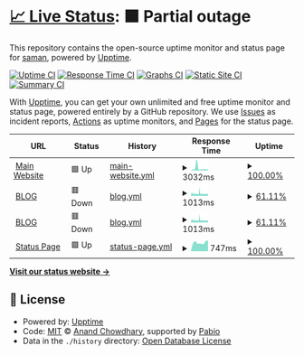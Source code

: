 # [📈 Live Status](https://upptime.samankhalife.ir): <!--live status--> **🟧 Partial outage**

This repository contains the open-source uptime monitor and status page for [saman](samankhalife.ir), powered by [Upptime](https://github.com/upptime/upptime).

[![Uptime CI](https://github.com/samankhalife/upptime/workflows/Uptime%20CI/badge.svg)](https://github.com/samankhalife/upptime/actions?query=workflow%3A%22Uptime+CI%22)
[![Response Time CI](https://github.com/samankhalife/upptime/workflows/Response%20Time%20CI/badge.svg)](https://github.com/samankhalife/upptime/actions?query=workflow%3A%22Response+Time+CI%22)
[![Graphs CI](https://github.com/samankhalife/upptime/workflows/Graphs%20CI/badge.svg)](https://github.com/samankhalife/upptime/actions?query=workflow%3A%22Graphs+CI%22)
[![Static Site CI](https://github.com/samankhalife/upptime/workflows/Static%20Site%20CI/badge.svg)](https://github.com/samankhalife/upptime/actions?query=workflow%3A%22Static+Site+CI%22)
[![Summary CI](https://github.com/samankhalife/upptime/workflows/Summary%20CI/badge.svg)](https://github.com/samankhalife/upptime/actions?query=workflow%3A%22Summary+CI%22)

With [Upptime](https://upptime.js.org), you can get your own unlimited and free uptime monitor and status page, powered entirely by a GitHub repository. We use [Issues](https://github.com/samankhalife/upptime/issues) as incident reports, [Actions](https://github.com/samankhalife/upptime/actions) as uptime monitors, and [Pages](https://upptime.samankhalife.ir) for the status page.

<!--start: status pages-->
<!-- This summary is generated by Upptime (https://github.com/upptime/upptime) -->
<!-- Do not edit this manually, your changes will be overwritten -->
<!-- prettier-ignore -->
| URL | Status | History | Response Time | Uptime |
| --- | ------ | ------- | ------------- | ------ |
| <img alt="" src="https://icons.duckduckgo.com/ip3/samankhalife.ir.ico" height="13"> [Main Website](https://samankhalife.ir) | 🟩 Up | [main-website.yml](https://github.com/samankhalife/upptime/commits/HEAD/history/main-website.yml) | <details><summary><img alt="Response time graph" src="./graphs/main-website/response-time-week.png" height="20"> 3032ms</summary><br><a href="https://upptime.samankhalife.ir/history/main-website"><img alt="Response time 3328" src="https://img.shields.io/endpoint?url=https%3A%2F%2Fraw.githubusercontent.com%2Fsamankhalife%2Fupptime%2FHEAD%2Fapi%2Fmain-website%2Fresponse-time.json"></a><br><a href="https://upptime.samankhalife.ir/history/main-website"><img alt="24-hour response time 1472" src="https://img.shields.io/endpoint?url=https%3A%2F%2Fraw.githubusercontent.com%2Fsamankhalife%2Fupptime%2FHEAD%2Fapi%2Fmain-website%2Fresponse-time-day.json"></a><br><a href="https://upptime.samankhalife.ir/history/main-website"><img alt="7-day response time 3032" src="https://img.shields.io/endpoint?url=https%3A%2F%2Fraw.githubusercontent.com%2Fsamankhalife%2Fupptime%2FHEAD%2Fapi%2Fmain-website%2Fresponse-time-week.json"></a><br><a href="https://upptime.samankhalife.ir/history/main-website"><img alt="30-day response time 2186" src="https://img.shields.io/endpoint?url=https%3A%2F%2Fraw.githubusercontent.com%2Fsamankhalife%2Fupptime%2FHEAD%2Fapi%2Fmain-website%2Fresponse-time-month.json"></a><br><a href="https://upptime.samankhalife.ir/history/main-website"><img alt="1-year response time 3328" src="https://img.shields.io/endpoint?url=https%3A%2F%2Fraw.githubusercontent.com%2Fsamankhalife%2Fupptime%2FHEAD%2Fapi%2Fmain-website%2Fresponse-time-year.json"></a></details> | <details><summary><a href="https://upptime.samankhalife.ir/history/main-website">100.00%</a></summary><a href="https://upptime.samankhalife.ir/history/main-website"><img alt="All-time uptime 96.38%" src="https://img.shields.io/endpoint?url=https%3A%2F%2Fraw.githubusercontent.com%2Fsamankhalife%2Fupptime%2FHEAD%2Fapi%2Fmain-website%2Fuptime.json"></a><br><a href="https://upptime.samankhalife.ir/history/main-website"><img alt="24-hour uptime 100.00%" src="https://img.shields.io/endpoint?url=https%3A%2F%2Fraw.githubusercontent.com%2Fsamankhalife%2Fupptime%2FHEAD%2Fapi%2Fmain-website%2Fuptime-day.json"></a><br><a href="https://upptime.samankhalife.ir/history/main-website"><img alt="7-day uptime 100.00%" src="https://img.shields.io/endpoint?url=https%3A%2F%2Fraw.githubusercontent.com%2Fsamankhalife%2Fupptime%2FHEAD%2Fapi%2Fmain-website%2Fuptime-week.json"></a><br><a href="https://upptime.samankhalife.ir/history/main-website"><img alt="30-day uptime 99.93%" src="https://img.shields.io/endpoint?url=https%3A%2F%2Fraw.githubusercontent.com%2Fsamankhalife%2Fupptime%2FHEAD%2Fapi%2Fmain-website%2Fuptime-month.json"></a><br><a href="https://upptime.samankhalife.ir/history/main-website"><img alt="1-year uptime 96.38%" src="https://img.shields.io/endpoint?url=https%3A%2F%2Fraw.githubusercontent.com%2Fsamankhalife%2Fupptime%2FHEAD%2Fapi%2Fmain-website%2Fuptime-year.json"></a></details>
| <img alt="" src="https://icons.duckduckgo.com/ip3/blog.samankhalife.ir.ico" height="13"> [BLOG](https://blog.samankhalife.ir) | 🟥 Down | [blog.yml](https://github.com/samankhalife/upptime/commits/HEAD/history/blog.yml) | <details><summary><img alt="Response time graph" src="./graphs/blog/response-time-week.png" height="20"> 1013ms</summary><br><a href="https://upptime.samankhalife.ir/history/blog"><img alt="Response time 2243" src="https://img.shields.io/endpoint?url=https%3A%2F%2Fraw.githubusercontent.com%2Fsamankhalife%2Fupptime%2FHEAD%2Fapi%2Fblog%2Fresponse-time.json"></a><br><a href="https://upptime.samankhalife.ir/history/blog"><img alt="24-hour response time 968" src="https://img.shields.io/endpoint?url=https%3A%2F%2Fraw.githubusercontent.com%2Fsamankhalife%2Fupptime%2FHEAD%2Fapi%2Fblog%2Fresponse-time-day.json"></a><br><a href="https://upptime.samankhalife.ir/history/blog"><img alt="7-day response time 1013" src="https://img.shields.io/endpoint?url=https%3A%2F%2Fraw.githubusercontent.com%2Fsamankhalife%2Fupptime%2FHEAD%2Fapi%2Fblog%2Fresponse-time-week.json"></a><br><a href="https://upptime.samankhalife.ir/history/blog"><img alt="30-day response time 1530" src="https://img.shields.io/endpoint?url=https%3A%2F%2Fraw.githubusercontent.com%2Fsamankhalife%2Fupptime%2FHEAD%2Fapi%2Fblog%2Fresponse-time-month.json"></a><br><a href="https://upptime.samankhalife.ir/history/blog"><img alt="1-year response time 2243" src="https://img.shields.io/endpoint?url=https%3A%2F%2Fraw.githubusercontent.com%2Fsamankhalife%2Fupptime%2FHEAD%2Fapi%2Fblog%2Fresponse-time-year.json"></a></details> | <details><summary><a href="https://upptime.samankhalife.ir/history/blog">61.11%</a></summary><a href="https://upptime.samankhalife.ir/history/blog"><img alt="All-time uptime 91.69%" src="https://img.shields.io/endpoint?url=https%3A%2F%2Fraw.githubusercontent.com%2Fsamankhalife%2Fupptime%2FHEAD%2Fapi%2Fblog%2Fuptime.json"></a><br><a href="https://upptime.samankhalife.ir/history/blog"><img alt="24-hour uptime 47.28%" src="https://img.shields.io/endpoint?url=https%3A%2F%2Fraw.githubusercontent.com%2Fsamankhalife%2Fupptime%2FHEAD%2Fapi%2Fblog%2Fuptime-day.json"></a><br><a href="https://upptime.samankhalife.ir/history/blog"><img alt="7-day uptime 61.11%" src="https://img.shields.io/endpoint?url=https%3A%2F%2Fraw.githubusercontent.com%2Fsamankhalife%2Fupptime%2FHEAD%2Fapi%2Fblog%2Fuptime-week.json"></a><br><a href="https://upptime.samankhalife.ir/history/blog"><img alt="30-day uptime 87.93%" src="https://img.shields.io/endpoint?url=https%3A%2F%2Fraw.githubusercontent.com%2Fsamankhalife%2Fupptime%2FHEAD%2Fapi%2Fblog%2Fuptime-month.json"></a><br><a href="https://upptime.samankhalife.ir/history/blog"><img alt="1-year uptime 91.69%" src="https://img.shields.io/endpoint?url=https%3A%2F%2Fraw.githubusercontent.com%2Fsamankhalife%2Fupptime%2FHEAD%2Fapi%2Fblog%2Fuptime-year.json"></a></details>
| <img alt="" src="https://icons.duckduckgo.com/ip3/ixpp.ir.ico" height="13"> [BLOG](https://ixpp.ir) | 🟥 Down | [blog.yml](https://github.com/samankhalife/upptime/commits/HEAD/history/blog.yml) | <details><summary><img alt="Response time graph" src="./graphs/blog/response-time-week.png" height="20"> 1013ms</summary><br><a href="https://upptime.samankhalife.ir/history/blog"><img alt="Response time 2243" src="https://img.shields.io/endpoint?url=https%3A%2F%2Fraw.githubusercontent.com%2Fsamankhalife%2Fupptime%2FHEAD%2Fapi%2Fblog%2Fresponse-time.json"></a><br><a href="https://upptime.samankhalife.ir/history/blog"><img alt="24-hour response time 968" src="https://img.shields.io/endpoint?url=https%3A%2F%2Fraw.githubusercontent.com%2Fsamankhalife%2Fupptime%2FHEAD%2Fapi%2Fblog%2Fresponse-time-day.json"></a><br><a href="https://upptime.samankhalife.ir/history/blog"><img alt="7-day response time 1013" src="https://img.shields.io/endpoint?url=https%3A%2F%2Fraw.githubusercontent.com%2Fsamankhalife%2Fupptime%2FHEAD%2Fapi%2Fblog%2Fresponse-time-week.json"></a><br><a href="https://upptime.samankhalife.ir/history/blog"><img alt="30-day response time 1530" src="https://img.shields.io/endpoint?url=https%3A%2F%2Fraw.githubusercontent.com%2Fsamankhalife%2Fupptime%2FHEAD%2Fapi%2Fblog%2Fresponse-time-month.json"></a><br><a href="https://upptime.samankhalife.ir/history/blog"><img alt="1-year response time 2243" src="https://img.shields.io/endpoint?url=https%3A%2F%2Fraw.githubusercontent.com%2Fsamankhalife%2Fupptime%2FHEAD%2Fapi%2Fblog%2Fresponse-time-year.json"></a></details> | <details><summary><a href="https://upptime.samankhalife.ir/history/blog">61.11%</a></summary><a href="https://upptime.samankhalife.ir/history/blog"><img alt="All-time uptime 91.69%" src="https://img.shields.io/endpoint?url=https%3A%2F%2Fraw.githubusercontent.com%2Fsamankhalife%2Fupptime%2FHEAD%2Fapi%2Fblog%2Fuptime.json"></a><br><a href="https://upptime.samankhalife.ir/history/blog"><img alt="24-hour uptime 47.28%" src="https://img.shields.io/endpoint?url=https%3A%2F%2Fraw.githubusercontent.com%2Fsamankhalife%2Fupptime%2FHEAD%2Fapi%2Fblog%2Fuptime-day.json"></a><br><a href="https://upptime.samankhalife.ir/history/blog"><img alt="7-day uptime 61.11%" src="https://img.shields.io/endpoint?url=https%3A%2F%2Fraw.githubusercontent.com%2Fsamankhalife%2Fupptime%2FHEAD%2Fapi%2Fblog%2Fuptime-week.json"></a><br><a href="https://upptime.samankhalife.ir/history/blog"><img alt="30-day uptime 87.93%" src="https://img.shields.io/endpoint?url=https%3A%2F%2Fraw.githubusercontent.com%2Fsamankhalife%2Fupptime%2FHEAD%2Fapi%2Fblog%2Fuptime-month.json"></a><br><a href="https://upptime.samankhalife.ir/history/blog"><img alt="1-year uptime 91.69%" src="https://img.shields.io/endpoint?url=https%3A%2F%2Fraw.githubusercontent.com%2Fsamankhalife%2Fupptime%2FHEAD%2Fapi%2Fblog%2Fuptime-year.json"></a></details>
| <img alt="" src="https://icons.duckduckgo.com/ip3/upptime.samankhalife.ir.ico" height="13"> [Status Page](https://upptime.samankhalife.ir) | 🟩 Up | [status-page.yml](https://github.com/samankhalife/upptime/commits/HEAD/history/status-page.yml) | <details><summary><img alt="Response time graph" src="./graphs/status-page/response-time-week.png" height="20"> 747ms</summary><br><a href="https://upptime.samankhalife.ir/history/status-page"><img alt="Response time 1141" src="https://img.shields.io/endpoint?url=https%3A%2F%2Fraw.githubusercontent.com%2Fsamankhalife%2Fupptime%2FHEAD%2Fapi%2Fstatus-page%2Fresponse-time.json"></a><br><a href="https://upptime.samankhalife.ir/history/status-page"><img alt="24-hour response time 931" src="https://img.shields.io/endpoint?url=https%3A%2F%2Fraw.githubusercontent.com%2Fsamankhalife%2Fupptime%2FHEAD%2Fapi%2Fstatus-page%2Fresponse-time-day.json"></a><br><a href="https://upptime.samankhalife.ir/history/status-page"><img alt="7-day response time 747" src="https://img.shields.io/endpoint?url=https%3A%2F%2Fraw.githubusercontent.com%2Fsamankhalife%2Fupptime%2FHEAD%2Fapi%2Fstatus-page%2Fresponse-time-week.json"></a><br><a href="https://upptime.samankhalife.ir/history/status-page"><img alt="30-day response time 694" src="https://img.shields.io/endpoint?url=https%3A%2F%2Fraw.githubusercontent.com%2Fsamankhalife%2Fupptime%2FHEAD%2Fapi%2Fstatus-page%2Fresponse-time-month.json"></a><br><a href="https://upptime.samankhalife.ir/history/status-page"><img alt="1-year response time 1141" src="https://img.shields.io/endpoint?url=https%3A%2F%2Fraw.githubusercontent.com%2Fsamankhalife%2Fupptime%2FHEAD%2Fapi%2Fstatus-page%2Fresponse-time-year.json"></a></details> | <details><summary><a href="https://upptime.samankhalife.ir/history/status-page">100.00%</a></summary><a href="https://upptime.samankhalife.ir/history/status-page"><img alt="All-time uptime 99.78%" src="https://img.shields.io/endpoint?url=https%3A%2F%2Fraw.githubusercontent.com%2Fsamankhalife%2Fupptime%2FHEAD%2Fapi%2Fstatus-page%2Fuptime.json"></a><br><a href="https://upptime.samankhalife.ir/history/status-page"><img alt="24-hour uptime 100.00%" src="https://img.shields.io/endpoint?url=https%3A%2F%2Fraw.githubusercontent.com%2Fsamankhalife%2Fupptime%2FHEAD%2Fapi%2Fstatus-page%2Fuptime-day.json"></a><br><a href="https://upptime.samankhalife.ir/history/status-page"><img alt="7-day uptime 100.00%" src="https://img.shields.io/endpoint?url=https%3A%2F%2Fraw.githubusercontent.com%2Fsamankhalife%2Fupptime%2FHEAD%2Fapi%2Fstatus-page%2Fuptime-week.json"></a><br><a href="https://upptime.samankhalife.ir/history/status-page"><img alt="30-day uptime 100.00%" src="https://img.shields.io/endpoint?url=https%3A%2F%2Fraw.githubusercontent.com%2Fsamankhalife%2Fupptime%2FHEAD%2Fapi%2Fstatus-page%2Fuptime-month.json"></a><br><a href="https://upptime.samankhalife.ir/history/status-page"><img alt="1-year uptime 99.78%" src="https://img.shields.io/endpoint?url=https%3A%2F%2Fraw.githubusercontent.com%2Fsamankhalife%2Fupptime%2FHEAD%2Fapi%2Fstatus-page%2Fuptime-year.json"></a></details>

<!--end: status pages-->

[**Visit our status website →**](https://upptime.samankhalife.ir)

## 📄 License

- Powered by: [Upptime](https://github.com/upptime/upptime)
- Code: [MIT](./LICENSE) © [Anand Chowdhary](https://anandchowdhary.com), supported by [Pabio](https://pabio.com)
- Data in the `./history` directory: [Open Database License](https://opendatacommons.org/licenses/odbl/1-0/)
